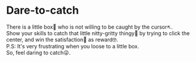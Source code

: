 # Dare-to-catch

There is a little box🔲 who is not willing to be caught by the cursor↖️. <br>Show your skills to catch that little nitty-gritty thingy💠 by trying to click the center, and win the satisfaction🥇 as reward🤓.<br>
P.S: It's very frustrating when you loose to a little box.<br> So, feel daring to catch😜.
